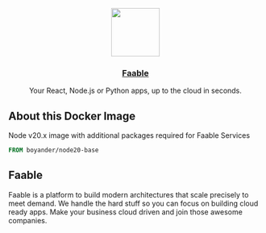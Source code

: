 <p align="center">
  <a href="https://faable.com">
    <img src="https://faable.com/logo/Emblem.png" height="96">
    <h3 align="center">Faable</h3>
  </a>
</p>

<p align="center">
  Your React, Node.js or Python apps, up to the cloud in seconds.
</p>

## About this Docker Image

Node v20.x image with additional packages required for Faable Services

```Dockerfile
FROM boyander/node20-base
```

## Faable

Faable is a platform to build modern architectures that scale precisely to meet demand. We handle the hard stuff so you can focus on building cloud ready apps. Make your business cloud driven and join those awesome companies.
